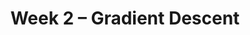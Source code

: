 ---
    title: Week 2 – Gradient Descent
    weekNumber: 2
    days:
      - date: 2023-4-10
        events:
          "**LEC 4**{: .label .label-lecture } [Center and Spread, Other Loss Functions](resources/lecture/lec04.pdf)":
      - date: 2023-4-11
        events:
          "**HW 1**{: .label .label-hw } [Homework 1](resources/homework/hw1/homework1.pdf) [🍃](https://www.overleaf.com/read/fjnjfjndmszp)":
      - date: 2023-4-12
        events:
          "**LEC 5**{: .label .label-lecture } (coming soon)":
          "**DISC**{: .label .label-disc } Groupwork 2":
      - date: 2023-4-14
        events:
          "**LEC 6**{: .label .label-lecture } (coming soon)":
---